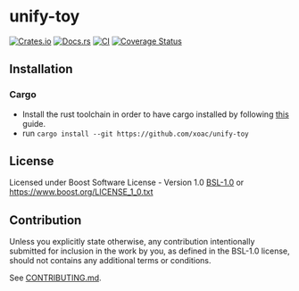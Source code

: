 # unify-toy

[![Crates.io](https://img.shields.io/crates/v/unify-toy.svg)](https://crates.io/crates/unify-toy)
[![Docs.rs](https://docs.rs/unify-toy/badge.svg)](https://docs.rs/unify-toy)
[![CI](https://github.com/xoac/unify-toy/workflows/CI/badge.svg)](https://github.com/xoac/unify-toy/actions)
[![Coverage Status](https://coveralls.io/repos/github/xoac/unify-toy/badge.svg?branch=main)](https://coveralls.io/github/xoac/unify-toy?branch=main)



## Installation

### Cargo

* Install the rust toolchain in order to have cargo installed by following
  [this](https://www.rust-lang.org/tools/install) guide.
* run `cargo install --git https://github.com/xoac/unify-toy`
## License

Licensed under Boost Software License - Version 1.0 [BSL-1.0](LICENSE) or https://www.boost.org/LICENSE_1_0.txt

## Contribution

Unless you explicitly state otherwise, any contribution intentionally submitted
for inclusion in the work by you, as defined in the BSL-1.0 license, should not contains 
any additional terms or conditions.

See [CONTRIBUTING.md](CONTRIBUTING.md).

